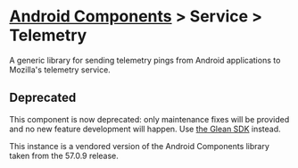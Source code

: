 # [Android Components](../../../README.md) > Service > Telemetry

A generic library for sending telemetry pings from Android applications to Mozilla's telemetry service.

## Deprecated
This component is now deprecated: only maintenance fixes will be provided and no new feature development will happen.
Use [the Glean SDK](../glean) instead.

This instance is a vendored version of the Android Components library taken from the 57.0.9 release.